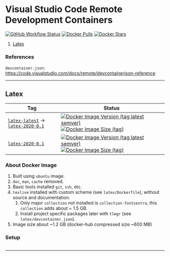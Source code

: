 # Visual Studio Code Remote Development Containers
[![GitHub Workflow Status](https://img.shields.io/github/workflow/status/singh-ramanpreet/vscode-devcontainers/DockerHub?logo=github)](#) [![Docker Pulls](https://img.shields.io/docker/pulls/singhramanpreet/vscode-devcontainers.svg?logo=docker)](#) [![Docker Stars](https://img.shields.io/docker/stars/singhramanpreet/vscode-devcontainers?logo=docker)](#)

1. [Latex](#latex)

### References
`devcontainer.json`: https://code.visualstudio.com/docs/remote/devcontainerjson-reference

--------------------------------------------------

## Latex
Tag  | Status 
 --- | ---    
[`latex-latest`](https://github.com/singh-ramanpreet/vscode-devcontainers/blob/latex-latest/latex/Dockerfile) -> [`latex-2020-0.1`](https://github.com/singh-ramanpreet/vscode-devcontainers/blob/latex-2020-0.1/latex/Dockerfile) | [![Docker Image Version (tag latest semver)](https://img.shields.io/docker/v/singhramanpreet/vscode-devcontainers/latex-latest?logo=docker)](#) [![Docker Image Size (tag)](https://img.shields.io/docker/image-size/singhramanpreet/vscode-devcontainers/latex-latest?logo=docker)](#)
[`latex-2020-0.1`](https://github.com/singh-ramanpreet/vscode-devcontainers/blob/latex-2020-0.1/latex/Dockerfile) | [![Docker Image Version (tag latest semver)](https://img.shields.io/docker/v/singhramanpreet/vscode-devcontainers/latex-2020-0.1?logo=docker)](#) [![Docker Image Size (tag)](https://img.shields.io/docker/image-size/singhramanpreet/vscode-devcontainers/latex-2020-0.1?logo=docker)](#)

### About Docker Image
   1. Built using `ubuntu` image.
   2. `doc`, `man`, `cache` removed.
   3. Basic tools installed `git`, `ssh`, etc.
   4. `texlive` installed with custom scheme (see `latex/Dockerfile`), without source and documentation.
      1. Only major `collection` not installed is `collection-fontsextra`, this `collection` adds about ~ 1.5 GB.
      2. Install project specific packages later with `tlmgr` (see `latex/devcontainer.json`).
   5. Image size about ~1.2 GB (docker-hub compressed size ~600 MB)

### Setup

```bash
```

--------------------------------------------------
